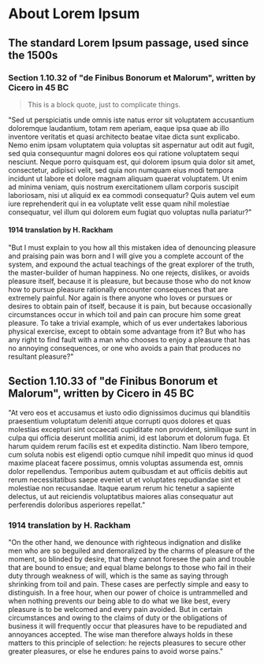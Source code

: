 # About Lorem Ipsum

## The standard Lorem Ipsum passage, used since the 1500s

### Section 1.10.32 of "de Finibus Bonorum et Malorum", written by Cicero in 45 BC

> This is a block quote, just to complicate things.

"Sed ut perspiciatis unde omnis iste natus error sit voluptatem accusantium  doloremque laudantium, totam rem aperiam, eaque ipsa quae ab illo  inventore veritatis et quasi architecto beatae vitae dicta sunt  explicabo. Nemo enim ipsam voluptatem quia voluptas sit aspernatur aut  odit aut fugit, sed quia consequuntur magni dolores eos qui ratione  voluptatem sequi nesciunt. Neque porro quisquam est, qui dolorem ipsum  quia dolor sit amet, consectetur, adipisci velit, sed quia non numquam  eius modi tempora incidunt ut labore et dolore magnam aliquam quaerat  voluptatem. Ut enim ad minima veniam, quis nostrum exercitationem ullam  corporis suscipit laboriosam, nisi ut aliquid ex ea commodi consequatur? Quis autem vel eum iure reprehenderit qui in ea voluptate velit esse  quam nihil molestiae consequatur, vel illum qui dolorem eum fugiat quo  voluptas nulla pariatur?"

#### 1914 translation by H. Rackham

"But I must explain to you how all this mistaken idea of denouncing  pleasure and praising pain was born and I will give you a complete  account of the system, and expound the actual teachings of the great  explorer of the truth, the master-builder of human happiness. No one  rejects, dislikes, or avoids pleasure itself, because it is pleasure,  but because those who do not know how to pursue pleasure rationally  encounter consequences that are extremely painful. Nor again is there  anyone who loves or pursues or desires to obtain pain of itself, because it is pain, but because occasionally circumstances occur in which toil  and pain can procure him some great pleasure. To take a trivial example, which of us ever undertakes laborious physical exercise, except to  obtain some advantage from it? But who has any right to find fault with a man who chooses to enjoy a pleasure that has no annoying consequences,  or one who avoids a pain that produces no resultant pleasure?"

## Section 1.10.33 of "de Finibus Bonorum et Malorum", written by Cicero in 45 BC

"At vero eos et accusamus et iusto odio dignissimos ducimus qui  blanditiis praesentium voluptatum deleniti atque corrupti quos dolores  et quas molestias excepturi sint occaecati cupiditate non provident,  similique sunt in culpa qui officia deserunt mollitia animi, id est  laborum et dolorum fuga. Et harum quidem rerum facilis est et expedita  distinctio. Nam libero tempore, cum soluta nobis est eligendi optio  cumque nihil impedit quo minus id quod maxime placeat facere possimus,  omnis voluptas assumenda est, omnis dolor repellendus. Temporibus autem  quibusdam et aut officiis debitis aut rerum necessitatibus saepe eveniet ut et voluptates repudiandae sint et molestiae non recusandae. Itaque  earum rerum hic tenetur a sapiente delectus, ut aut reiciendis  voluptatibus maiores alias consequatur aut perferendis doloribus  asperiores repellat."

### 1914 translation by H. Rackham

"On the other hand, we denounce with righteous indignation and  dislike men who are so beguiled and demoralized by the charms of  pleasure of the moment, so blinded by desire, that they cannot foresee  the pain and trouble that are bound to ensue; and equal blame belongs to those who fail in their duty through weakness of will, which is the  same as saying through shrinking from toil and pain. These cases are  perfectly simple and easy to distinguish. In a free hour, when our power of choice is untrammelled and when nothing prevents our being able to  do what we like best, every pleasure is to be welcomed and every pain  avoided. But in certain circumstances and owing to the claims of duty or the obligations of business it will frequently occur that pleasures  have to be repudiated and annoyances accepted. The wise man therefore  always holds in these matters to this principle of selection: he rejects pleasures to secure other greater pleasures, or else he endures pains  to avoid worse pains."